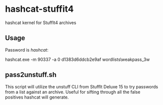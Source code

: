 # hashcat-stuffit4
hashcat kernel for StuffIt4 archives

## Usage

Password is _hashcat_:

hashcat.exe -m 90337 -a 0 d1383d6ddcb2e9af wordlists\weakpass_3w

## pass2unstuff.sh

This script will utilize the unstuff CLI from StuffIt Deluxe 15 to try passwords from a list against an archive. Useful for sifting through all the false positives hashcat will generate.
